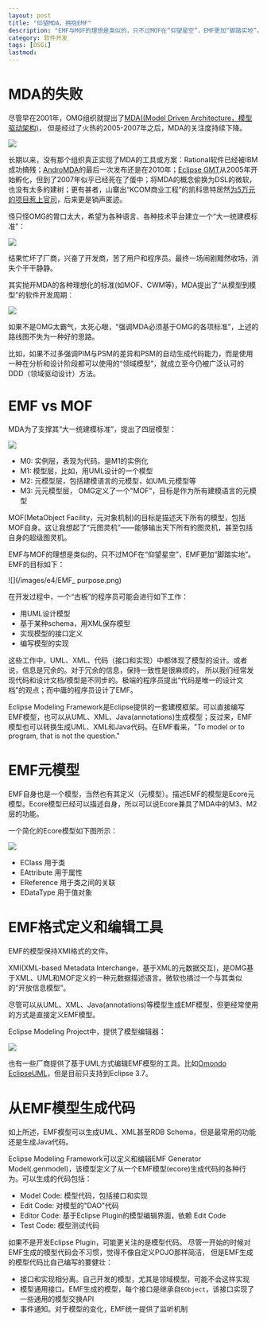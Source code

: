 ```yaml
---
layout: post
title: "仰望MDA，拥抱EMF"
description: "EMF与MOF的理想是类似的，只不过MOF在“仰望星空”，EMF更加“脚踏实地”。"
category: 软件开发
tags: [OSGi]
lastmod: 
---
```


# MDA的失败

尽管早在2001年，OMG组织就提出了[MDA((Model Driven Architecture，模型驱动架构)](http://www.omg.org/mda/)，
但是经过了火热的2005-2007年之后，MDA的关注度持续下降。

![](/images/e4/MDA_in_googletrends.png)

长期以来，没有那个组织真正实现了MDA的工具或方案：Rational软件已经被IBM成功搞残；[AndroMDA](http://www.andromda.org/news.html)的最后一次发布还是在2010年；[Eclipse GMT](http://www.eclipse.org/gmt/)从2005年开始孵化，但到了2007年似乎已经死在了蛋中；将MDA的概念偷换为DSL的微软，也没有太多的建树；更有甚者，山寨出“KCOM商业工程”的凯科思特居然[为5万元的项目惹上官司](http://www.110.com/panli/panli_122041.html)，后来更是销声匿迹。

怪只怪OMG的胃口太大，希望为各种语言、各种技术平台建立一个“大一统建模标准”：

![](http://www.omg.org/mda/mda_audio/mda_rollovers/mda_left_new2.gif)

结果忙坏了厂商，兴奋了开发商，苦了用户和程序员。最终一场闹剧黯然收场，消失个干干静静。

其实抛开MDA的各种理想化的标准(如MOF、CWM等)，MDA提出了“从模型到模型”的软件开发周期：

![](/images/e4/MDA_lifecycle.jpg)


如果不是OMG太霸气，太死心眼，“强调MDA必须基于OMG的各项标准”，上述的路线图不失为一种好的思路。

比如，如果不过多强调PIM与PSM的差异和PSM的自动生成代码能力，而是使用一种在分析和设计阶段都可以使用的“领域模型”，就成立至今仍被广泛认可的DDD（领域驱动设计）方法。


# EMF vs MOF

MDA为了支撑其“大一统建模标准”，提出了四层模型：

![](/images/e4/MDA_4_layers.png)

- M0: 实例层，表现为代码。是M1的实例化
- M1: 模型层，比如，用UML设计的一个模型
- M2: 元模型层，包括建模语言的元模型，如UML元模型等
- M3: 元元模型层， OMG定义了一个"MOF"，目标是作为所有建模语言的元模型

MOF(MetaObject Facility，元对象机制)的目标是描述天下所有的模型，包括MOF自身。这让我想起了“元图灵机”——能够输出天下所有的图灵机，甚至包括自身的超级图灵机。

EMF与MOF的理想是类似的，只不过MOF在“仰望星空”，EMF更加“脚踏实地”。EMF的目标如下：

![](/images/e4/EMF_ purpose.png)

在开发过程中，一个“古板”的程序员可能会进行如下工作：

- 用UML设计模型
- 基于某种schema，用XML保存模型
- 实现模型的接口定义
- 编写模型的实现

这些工作中，UML、XML、代码（接口和实现）中都体现了模型的设计。或者说，信息是冗余的。对于冗余的信息，保持一致性是很麻烦的，
所以我们经常发现代码和设计文档/模型是不同步的。极端的程序员提出“代码是唯一的设计文档”的观点；而中庸的程序员设计了EMF。


Eclipse Modeling Framework是Eclipse提供的一套建模框架。可以直接编写EMF模型，也可以从UML、XML、Java(annotations)生成模型；反过来，EMF模型也可以转换生成UML、XML和Java代码。在EMF看来，"To model or to program, that is not the question."

# EMF元模型

EMF自身也是一个模型，当然也有其定义（元模型）。描述EMF的模型是Ecore元模型。Ecore模型已经可以描述自身，所以可以说Ecore兼具了MDA中的M3、M2层的功能。


一个简化的Ecore模型如下图所示：

![](/images/e4/Ecore.png)



- EClass 	用于类
- EAttribute 用于属性
- EReference 用于类之间的关联
- EDataType 用于值对象


# EMF格式定义和编辑工具

EMF的模型保持XMI格式的文件。

XMI(XML-based Metadata Interchange，基于XML的元数据交互)，是OMG基于XML、UML和MOF定义的一种元数据描述语言。微软也搞过一个与其类似的”开放信息模型”。

尽管可以从UML、XML、Java(annotations)等模型生成EMF模型，但更经常使用的方式是直接定义EMF模型。

Eclipse Modeling Project中，提供了模型编辑器：

![](/images/e4/EMF_editor.png)

也有一些厂商提供了基于UML方式编辑EMF模型的工具。比如[Omondo EclipseUML]()，但是目前只支持到Eclipse 3.7。

# 从EMF模型生成代码

如上所述，EMF模型可以生成UML、XML甚至RDB Schema，但是最常用的功能还是生成Java代码。

Eclipse Modeling Framework可以定义和编辑EMF Generator Model(.genmodel)，该模型定义了从一个EMF模型(ecore)生成代码的各种行为。可以生成的代码包括：

- Model Code: 模型代码，包括接口和实现
- Edit Code: 对模型的"DAO"代码
- Editor Code: 基于Eclipse Plugin的模型编辑界面，依赖 Edit Code
- Test Code: 模型测试代码

如果不是开发Eclipse Plugin，可能更关注的是模型代码。
尽管一开始的时候对EMF生成的模型代码会不习惯，觉得不像自定义POJO那样简洁，
但是EMF生成的模型代码比自己编写的要健壮：

- 接口和实现相分离。自己开发的模型，尤其是领域模型，可能不会这样实现
- 模型通用接口。EMF生成的模型，每个接口是继承自`EObject`，该接口实现了一些通用的模型交换API
- 事件通知。对于模型的变化，EMF统一提供了监听机制







